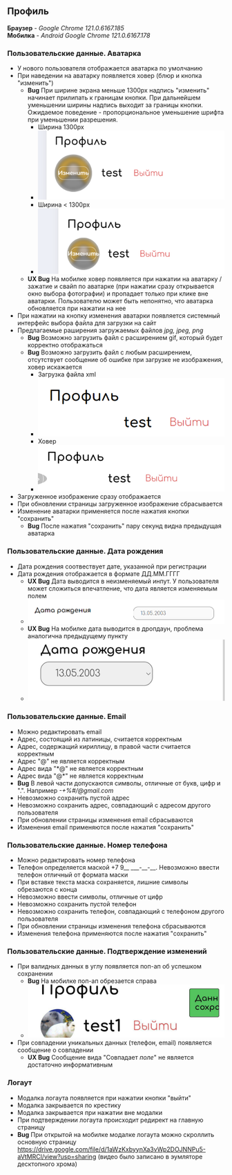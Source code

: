 ## Профиль

**Браузер** - _Google Chrome 121.0.6167.185_  
**Мобилка** - _Android Google Chrome 121.0.6167.178_

### Пользовательские данные. Аватарка

- У нового пользователя отображается аватарка по умолчанию
- При наведении на аватарку появляется ховер (блюр и кнопка "изменить")
  - **Bug** При ширине экрана меньше 1300px надпись "изменить" начинает прилипать к границам кнопки. При дальнейшем уменьшении ширины надпись выходит за границы кнопки. Ожидаемое поведение - пропорциональное уменьшение шрифта при уменьшении разрешения.
    - Ширина 1300px
    - ![Ширина 1300px](img/screen_width_1300px.PNG)
    - Ширина < 1300px
    - ![Ширина < 1300px](img/screen_width_lt_1300px.PNG)
  - **UX Bug** На мобилке ховер появляется при нажатии на аватарку / зажатие и свайп по аватарке (при нажатии сразу открывается окно выбора фотографии) и пропадает только при клике вне аватарки. Пользователю может быть непонятно, что аватарка обновляется при нажатии на нее
- При нажатии на кнопку изменения аватарки появляется системный интерфейс выбора файла для загрузки на сайт
- Предлагаемые раширения загружаемых файлов _jpg, jpeg, png_
  - **Bug** Возможно загрузить файл с расширением gif, который будет корректно отображаться
  - **Bug** Возможно загрузить файл с любым расширением, отсутствует сообщение об ошибке при загрузке не изображения, ховер искажается
    - Загрузка файла xml
    - ![Загрузка xml](img/load_xml.PNG)
    - Ховер
    - ![Ховер](img/load_xml_hover.jpg)
- Загруженное изображение сразу отображается
- При обновлении страницы загруженное изображение сбрасывается
- Изменение аватарки применяется после нажатия кнопки "сохранить"
  - **Bug** После нажатия "сохранить" пару секунд видна предыдущая аватарка

### Пользовательские данные. Дата рождения

- Дата рождения соотвествует дате, указанной при регистрации
- Дата рождения отображается в формате ДД.ММ.ГГГГ
  - **UX Bug** Дата выводится в неизменяемый инпут. У пользователя может сложиться впечатление, что дата является изменяемым полем
  - ![Дата рождения](img/date_of_birth.PNG)
  - **UX Bug** На мобилке дата выводится в дропдаун, проблема аналогична предыдущему пункту
  - ![Дата рождения](img/date_of_birth_dropdown.jpg)

### Пользовательские данные. Email

- Можно редактировать email
- Адрес, состоящий из латиницы, считается корректным
- Адрес, содержащий кириллицу, в правой части считается корректным
- Адрес "@" не является корректным
- Адрес вида "\*@" не является корректным
- Адрес вида "@\*" не является корректным
- **Bug** В левой части допускаются символы, отличные от букв, цифр и ".". Например _-+%#/@gmail.com_
- Невозможно сохранить пустой адрес
- Невозможно сохранить адрес, совпадающий с адресом другого пользователя
- При обновлении страницы изменения email сбрасываются
- Изменения email применяются после нажатия "сохранить"

### Пользовательские данные. Номер телефона

- Можно редактировать номер телефона
- Телефон определяется маской +7 9\_\_ \_\_\_-\_\_-\_\_. Невозможно ввести телефон отличный от формата маски
- При вставке текста маска сохраняется, лишние символы обрезаются с конца
- Невозможно ввести символы, отличные от цифр
- Невозможно сохранить пустой телефон
- Невозможно сохранить телефон, совпадающий с телефоном другого пользователя
- При обновлении страницы изменения телефона сбрасываются
- Изменения телефона применяются после нажатия "сохранить"

### Пользовательские данные. Подтверждение изменений

- При валидных данных в углу появляется поп-ап об успешком сохранении
  - **Bug** На мобилке поп-ап обрезается справа
  - ![Поп-ап](img/pop-up_mobile.jpg)
- При совпадении уникальных данных (телефон, email) появляется сообщение о совпадении
  - **UX Bug** Сообщение вида "Совпадает _поле_" не является достаточно информативным

### Логаут

- Модалка логаута появляется при нажатии кнопки "выйти"
- Модалка закрывается по крестику
- Модалка закрывается при нажатии вне модалки
- При подтверждении логаута происходит редирект на главную страницу
- **Bug** При открытой на мобилке модалке логаута можно скроллить основную страницу https://drive.google.com/file/d/1aWzKxbyynXa3vWp2DOJNNPu5-aVtMRCl/view?usp=sharing (видео было записано в эумляторе десктопного хрома)
